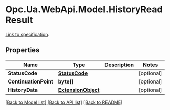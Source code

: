 # Opc.Ua.WebApi.Model.HistoryReadResult
[Link to specification](https://reference.opcfoundation.org/v105/Core/docs/Part4/5.11.3/#5.11.3.2).

## Properties

Name | Type | Description | Notes
------------ | ------------- | ------------- | -------------
**StatusCode** | [**StatusCode**](StatusCode.md) |  | [optional] 
**ContinuationPoint** | **byte[]** |  | [optional] 
**HistoryData** | [**ExtensionObject**](ExtensionObject.md) |  | [optional] 

[[Back to Model list]](../README.md#documentation-for-models) [[Back to API list]](../README.md#documentation-for-api-endpoints) [[Back to README]](../README.md)

